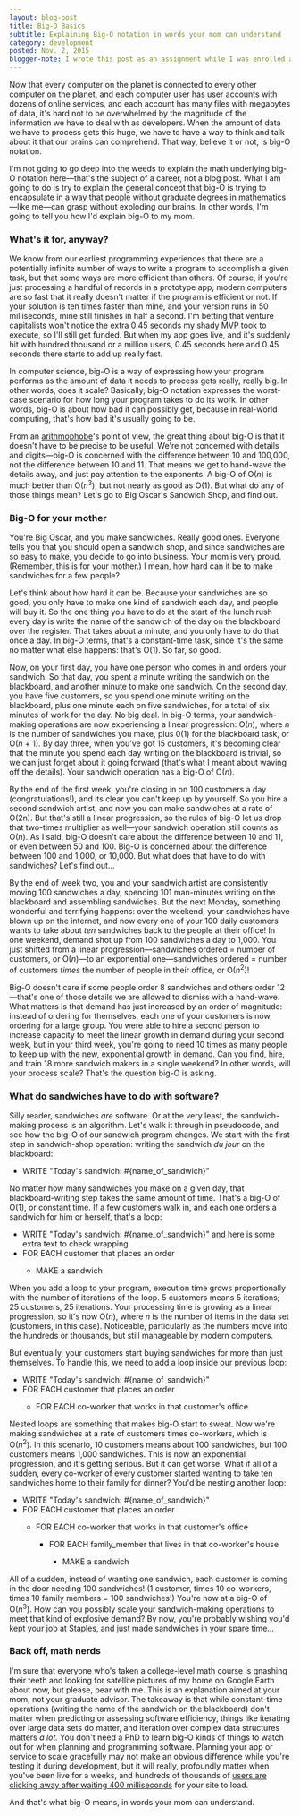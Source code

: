 ```yaml
---
layout: blog-post
title: Big-O Basics
subtitle: Explaining Big-O notation in words your mom can understand
category: development
posted: Nov. 2, 2015
blogger-note: I wrote this post as an assignment while I was enrolled at <a href="https://devbootcamp.com/">Dev Bootcamp</a> in the winter of 2015-2016.
---
```


Now that every computer on the planet is connected to every other computer on the planet, and each computer user has user accounts with dozens of online services, and each account has many files with megabytes of data, it's hard not to be overwhelmed by the magnitude of the information we have to deal with as developers. When the amount of data we have to process gets this huge, we have to have a way to think and talk about it that our brains can comprehend. That way, believe it or not, is big-O notation.

I'm not going to go deep into the weeds to explain the math underlying big-O notation here&mdash;that's the subject of a career, not a blog post. What I am going to do is try to explain the general concept that big-O is trying to encapsulate in a way that people without graduate degrees in mathematics&mdash;like me&mdash;can grasp without exploding our brains. In other words, I'm going to tell you how I'd explain big-O to my mom.

### What's it for, anyway?

We know from our earliest programming experiences that there are a potentially infinite number of ways to write a program to accomplish a given task, but that some ways are more efficient than others. Of course, if you're just processing a handful of records in a prototype app, modern computers are so fast that it really doesn't matter if the program is efficient or not. If your solution is ten times faster than mine, and your version runs in 50 milliseconds, mine still finishes in half a second. I'm betting that venture capitalists won't notice the extra 0.45 seconds my shady MVP took to execute, so I'll still get funded. But when my app goes live, and it's suddenly hit with hundred thousand or a million users, 0.45 seconds here and 0.45 seconds there starts to add up really fast.

In computer science, big-O is a way of expressing how your program performs as the amount of data it needs to process gets really, really big. In other words, does it scale? Basically, big-O notation expresses the worst-case scenario for how long your program takes to do its work. In other words, big-O is about how bad it can possibly get, because in real-world computing, that's how bad it's usually going to be.

From an <a href="http://dictionary.reference.com/browse/arithmophobia" title="I did not make this word up." target="_blank">arithmophobe</a>'s point of view, the great thing about big-O is that it doesn't have to be precise to be useful. We're not concerned with details and digits&mdash;big-O is concerned with the difference between 10 and 100,000, not the difference between 10 and 11. That means we get to hand-wave the details away, and just pay attention to the exponents. A big-O of O(<i>n</i>) is much better than O(<i>n</i><sup>3</sup>), but not nearly as good as O(1). But what do any of those things mean? Let's go to Big Oscar's Sandwich Shop, and find out.

### Big-O for your mother

You're Big Oscar, and you make sandwiches. Really good ones. Everyone tells you that you should open a sandwich shop, and since sandwiches are so easy to make, you decide to go into business. Your mom is very proud. (Remember, this is for your mother.) I mean, how hard can it be to make sandwiches for a few people?

Let's think about how hard it can be. Because your sandwiches are so good, you only have to make one kind of sandwich each day, and people will buy it. So the one thing you have to do at the start of the lunch rush every day is write the name of the sandwich of the day on the blackboard over the register. That takes about a minute, and you only have to do that once a day. In big-O terms, that's a constant-time task, since it's the same no matter what else happens: that's O(1). So far, so good.

Now, on your first day, you have one person who comes in and orders your sandwich. So that day, you spent a minute writing the sandwich on the blackboard, and another minute to make one sandwich. On the second day, you have five customers, so you spend one minute writing on the blackboard, plus one minute each on five sandwiches, for a total of six minutes of work for the day. No big deal. In big-O terms, your sandwich-making operations are now experiencing a linear progression: O(<i>n</i>), where <i>n</i> is the number of sandwiches you make, plus 0(1) for the blackboard task, or O(<i>n</i> + 1). By day three, when you've got 15 customers, it's becoming clear that the minute you spend each day writing on the blackboard is trivial, so we can just forget about it going forward (that's what I meant about waving off the details). Your sandwich operation has a big-O of O(<i>n</i>).

By the end of the first week, you're closing in on 100 customers a day (congratulations!), and its clear you can't keep up by yourself. So you hire a second sandwich artist, and now you can make sandwiches at a rate of O(2n). But that's still a linear progression, so the rules of big-O let us drop that two-times multiplier as well&mdash;your sandwich operation still counts as O(<i>n</i>). As I said, big-O doesn't care about the difference between 10 and 11, or even between 50 and 100. Big-O is concerned about the difference between 100 and 1,000, or 10,000. But what does that have to do with sandwiches? Let's find out&hellip;

By the end of week two, you and your sandwich artist are consistently moving 100 sandwiches a day, spending 101 man-minutes writing on the blackboard and assembling sandwiches. But the next Monday, something wonderful and terrifying happens: over the weekend, your sandwiches have blown up on the internet, and now every one of your 100 daily customers wants to take about <i>ten</i> sandwiches back to the people at their office! In one weekend, demand shot up from 100 sandwiches a day to 1,000. You just shifted from a linear progression&mdash;sandwiches ordered = number of customers, or O(<i>n</i>)&mdash;to an exponential one&mdash;sandwiches ordered = number of customers <i>times</i> the number of people in their office, or O(<i>n</i><sup>2</sup>)!

Big-O doesn't care if some people order 8 sandwiches and others order 12&mdash;that's one of those details we are allowed to dismiss with a hand-wave. What matters is that demand has just increased by an order of magnitude: instead of ordering for themselves, each one of your customers is now ordering for a large group. You were able to hire a second person to increase capacity to meet the linear growth in demand during your second week, but in your third week, you're going to need 10 times as many people to keep up with the new, exponential growth in demand. Can you find, hire, and train 18 more sandwich makers in a single weekend? In other words, will your process scale? That's the question big-O is asking.

### What do sandwiches have to do with software?

Silly reader, sandwiches <i>are</i> software. Or at the very least, the sandwich-making process is an algorithm. Let's walk it through in pseudocode, and see how the big-O of our sandwich program changes. We start with the first step in sandwich-shop operation: writing the sandwich <i>du jour</i> on the blackboard:

<div class="code-block">
  <ul>
    <li>WRITE "Today's sandwich: #{name_of_sandwich}"</li>
  </ul>
</div>

No matter how many sandwiches you make on a given day, that blackboard-writing step takes the same amount of time. That's a big-O of O(1), or constant time. If a few customers walk in, and each one orders a sandwich for him or herself, that's a loop:

<div class="code-block">
  <ul>
    <li>WRITE "Today's sandwich: #{name_of_sandwich}" and here is some extra text to check wrapping</li>
    <li>FOR EACH customer that places an order</li>
    <ul>
      <li>MAKE a sandwich</li>
    </ul>
  </ul>
</div>

When you add a loop to your program, execution time grows proportionally with the number of iterations of the loop. 5 customers means 5 iterations; 25 customers, 25 iterations. Your processing time is growing as a linear progression, so it's now O(<i>n</i>), where <i>n</i> is the number of items in the data set (customers, in this case). Noticeable, particularly as the numbers move into the hundreds or thousands, but still manageable by modern computers.

But eventually, your customers start buying sandwiches for more than just themselves. To handle this, we need to add a loop inside our previous loop:

<div class="code-block">
  <ul>
    <li>WRITE "Today's sandwich: #{name_of_sandwich}"</li>
    <li>FOR EACH customer that places an order</li>
    <ul>
      <li>FOR EACH co-worker that works in that customer's office</li>
    </ul>
  </ul>
</div>

Nested loops are something that makes big-O start to sweat. Now we're making sandwiches at a rate of customers times co-workers, which is O(<i>n</i><sup>2</sup>). In this scenario, 10 customers means about 100 sandwiches, but 100 customers means 1,000 sandwiches. This is now an exponential progression, and it's getting serious. But it can get worse. What if all of a sudden, every co-worker of every customer started wanting to take ten sandwiches home to their family for dinner? You'd be nesting another loop:

<div class="code-block">
  <ul>
    <li>WRITE "Today's sandwich: #{name_of_sandwich}"</li>
    <li>FOR EACH customer that places an order</li>
    <ul>
      <li>FOR EACH co-worker that works in that customer's office</li>
      <ul>
        <li>FOR EACH family_member that lives in that co-worker's house</li>
        <ul>
          <li>MAKE a sandwich</li>
        </ul>
      </ul>
    </ul>
  </ul>
</div>

All of a sudden, instead of wanting one sandwich, each customer is coming in the door needing 100 sandwiches! (1 customer, times 10 co-workers, times 10 family members = 100 sandwiches!) You're now at a big-O of O(<i>n</i><sup>3</sup>). How can you possibly scale your sandwich-making operations to meet that kind of explosive demand? By now, you're probably wishing you'd kept your job at Staples, and just made sandwiches in your spare time&hellip;

### Back off, math nerds

I'm sure that everyone who's taken a college-level math course is gnashing their teeth and looking for satellite pictures of my home on Google Earth about now, but please, bear with me. This is an explanation aimed at your mom, not your graduate advisor. The takeaway is that while constant-time operations (writing the name of the sandwich on the blackboard) don't matter when predicting or assessing software efficiency, things like iterating over large data sets do matter, and iteration over complex data structures matters <i>a lot.</i> You don't need a PhD to learn big-O kinds of things to watch out for when planning and programming software. Planning your app or service to scale gracefully may not make an obvious difference while you're testing it during development, but it will really, profoundly matter when you've been live for a weeks, and hundreds of thousands of <a href="http://www.nytimes.com/2012/03/01/technology/impatient-web-users-flee-slow-loading-sites.html?_r=0" title="I didn't make up 400 milliseconds, either." title="_blank">users are clicking away after waiting 400 milliseconds</a> for your site to load.

And that's what big-O means, in words your mom can understand.